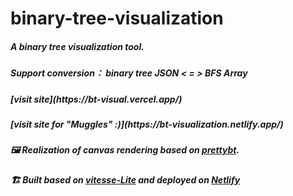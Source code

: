 # binary-tree-visualization
<h5>
A binary tree visualization tool.
</h5>

<h5>
 Support conversion：
 binary tree JSON  < = > BFS Array
</h5>

<h5>
  [visit site](https://bt-visual.vercel.app/)
</h5>

<h5>
  [visit site for "Muggles" :)](https://bt-visualization.netlify.app/)
</h5>
 
<h5>
🖼️ Realization of canvas rendering based on <a href="https://github.com/ggorlen/prettybt">prettybt</a>.
</h5>

<h5>
🏗️ Built based on <a href="https://github.com/antfu/vitesse-lite">vitesse-Lite</a> and deployed on <a href="https://app.netlify.com">Netlify</a>
</h5>
